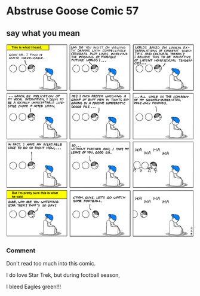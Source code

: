 # Abstruse Goose Comic 57
## say what you mean

![image](say_what_you_mean.png)
### Comment
Don't read too much into this comic.

I do love Star Trek, but during football season,

I bleed Eagles green!!!


